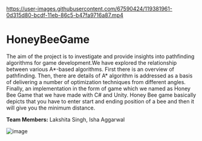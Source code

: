 
https://user-images.githubusercontent.com/67590424/119381961-0d315d80-bcdf-11eb-86c5-b47fa9716a87.mp4

# HoneyBeeGame
The aim of the project is to investigate and provide insights into pathfinding algorithms for game development.We have explored the relationship between various A*-based algorithms. First there is an overview of pathfinding. Then, there are details of A* algorithm is addressed as a basis of delivering a number of optimization techniques from different angles. Finally, an implementation in the form of game which we named as Honey Bee Game that we have made with C# and Unity. Honey Bee game basically depicts that you have to enter start and ending position of a bee and then it will give you the minimum distance.

<b>Team Members:</b> Lakshita Singh, Isha Aggarwal

![image](https://user-images.githubusercontent.com/67590424/119380018-cf800500-bcdd-11eb-8589-4e84d52d79ec.png)  


